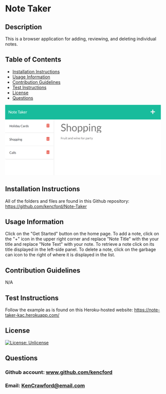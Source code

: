 # Note Taker
## Description
This is a browser application for adding, reviewing, and deleting individual notes.
## Table of Contents
- [Installation Instructions](#installation-instructions)
- [Usage Information](#usage-information)
- [Contribution Guidelines](#contribution-guidelines)
- [Test Instructions](#test-instructions)
- [License](#license)
- [Questions](#questions)

![](./assets/images/note-taker.png)
## Installation Instructions
All of the folders and files are found in this Github repository: https://github.com/kencford/Note-Taker
## Usage Information
Click on the "Get Started" button on the home page. To add a note, click on the "+" icon in the upper right corner and replace "Note Title" with the your title and replace "Note Text" with your note. To retrieve a note click on its title displayed in the left-side panel. To delete a note, click on the garbage can icon to the right of where it is displayed in the list. 
## Contribution Guidelines
N/A
## Test Instructions
Follow the example as is found on this Heroku-hosted website: https://note-taker-kac.herokuapp.com/
## License
[![License: Unlicense](https://img.shields.io/badge/license-Unlicense-blue.svg)](http://unlicense.org/)
## Questions
### Github account: www.github.com/kencford
### Email: KenCrawford@email.com
